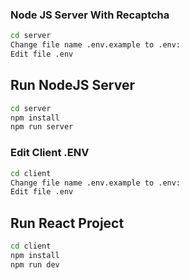 ### Node JS Server With Recaptcha

```sh
cd server
Change file name .env.example to .env:
Edit file .env
```

## Run NodeJS Server

```sh
cd server
npm install
npm run server
```
### Edit Client .ENV

```sh
cd client
Change file name .env.example to .env:
Edit file .env
```

## Run React Project

```sh
cd client
npm install
npm run dev
```
